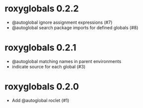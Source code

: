 # roxyglobals 0.2.2

- @autoglobal ignore assignment expressions (#7)
- @autoglobal search package imports for defined globals (#8)

# roxyglobals 0.2.1

- @autoglobal matching names in parent environments
- indicate source for each global (#3)

# roxyglobals 0.2.0

- Add @autoglobal roclet (#1)
